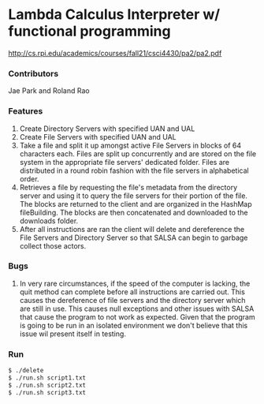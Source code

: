 # Lambda Calculus Interpreter w/ functional programming

http://cs.rpi.edu/academics/courses/fall21/csci4430/pa2/pa2.pdf

### Contributors
Jae Park and Roland Rao

### Features
1. Create Directory Servers with specified UAN and UAL
2. Create File Servers with specified UAN and UAL
3. Take a file and split it up amongst active File Servers in blocks of 64 characters each. Files are split up concurrently and are stored on the file system in the appropriate file servers' dedicated folder. Files are distributed in a round robin fashion with the file servers in alphabetical order.
4. Retrieves a file by requesting the file's metadata from the directory server and using it to query the file servers for their portion of the file. The blocks are returned to the client and are organized in the HashMap fileBuilding. The blocks are then concatenated and downloaded to the downloads folder.
5. After all instructions are ran the client will delete and dereference the File Servers and Directory Server so that SALSA can begin to garbage collect those actors.

### Bugs
1. In very rare circumstances, if the speed of the computer is lacking, the quit method can complete before all instructions are carried out. This causes the dereference of file servers and the directory server which are still in use. This causes null exceptions and other issues with SALSA that cause the program to not work as expected. Given that the program is going to be run in an isolated environment we don't believe that this issue wil present itself in testing.


### Run 

```bash
$ ./delete
$ ./run.sh script1.txt
$ ./run.sh script2.txt
$ ./run.sh script3.txt
```
